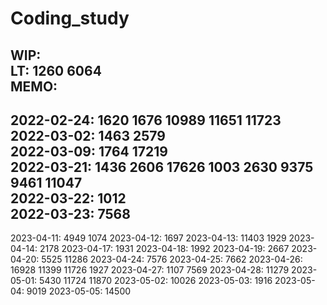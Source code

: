 # Coding_study </br>

WIP: </br>
LT: 1260 6064 </br>
MEMO:  </br>
---

2022-02-24: 1620 1676 10989 11651 11723 </br>
2022-03-02: 1463 2579 </br>
2022-03-09: 1764 17219 </br>
2022-03-21: 1436 2606 17626 1003 2630 9375 9461 11047 </br>
2022-03-22: 1012 </br>
2022-03-23: 7568 </br>
---
2023-04-11: 4949 1074
2023-04-12: 1697
2023-04-13: 11403 1929
2023-04-14: 2178
2023-04-17: 1931
2023-04-18: 1992
2023-04-19: 2667
2023-04-20: 5525 11286
2023-04-24: 7576
2023-04-25: 7662
2023-04-26: 16928 11399 11726 1927
2023-04-27: 1107 7569
2023-04-28: 11279
2023-05-01: 5430 11724 11870
2023-05-02: 10026
2023-05-03: 1916
2023-05-04: 9019
2023-05-05: 14500